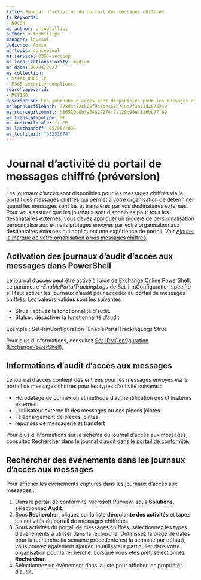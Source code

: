 ```yaml
---
title: Journal d’activités du portail des messages chiffrés
f1.keywords:
- NOCSH
ms.author: v-tophillips
author: v-tophillips
manager: laurawi
audience: Admin
ms.topic: conceptual
ms.service: O365-seccomp
ms.localizationpriority: medium
ms.date: 05/04/2022
ms.collection:
- Strat_O365_IP
- M365-security-compliance
search.appverid:
- MET150
description: Les journaux d’accès sont disponibles pour les messages chiffrés récupérés via le portail des messages chiffrés.
ms.openlocfilehash: 778d4a72c505f9a5be453b740a2fab13d2674249
ms.sourcegitcommit: b16520d8bfe04b29274f7a129d90ef116bb77f69
ms.translationtype: MT
ms.contentlocale: fr-FR
ms.lasthandoff: 05/05/2022
ms.locfileid: "65231674"
---
```

# <a name="encrypted-message-portal-activity-log-preview"></a>Journal d’activité du portail de messages chiffré (préversion)

Les journaux d’accès sont disponibles pour les messages chiffrés via le portail des messages chiffrés qui permet à votre organisation de déterminer quand les messages sont lus et transférés par vos destinataires externes. Pour vous assurer que les journaux sont disponibles pour tous les destinataires externes, vous devez appliquer un modèle de personnalisation personnalisé aux e-mails protégés envoyés par votre organisation aux destinataires externes qui appliquent une expérience de portail. Voir [Ajouter la marque de votre organisation à vos messages chiffrés](add-your-organization-brand-to-encrypted-messages.md).

## <a name="enabling-message-access-audit-logs-in-powershell"></a>Activation des journaux d’audit d’accès aux messages dans PowerShell

Le journal d’accès peut être activé à l’aide de Exchange Online PowerShell. Le paramètre *-EnablePortalTrackingLogs* de Set-IrmConfiguration spécifie s’il faut activer les journaux d’audit pour accéder au portail de messages chiffrés. Les valeurs valides sont les suivantes :

- $true : activez la fonctionnalité d’audit.
- $false : désactiver la fonctionnalité d’audit

Exemple : Set-IrmConfiguration -EnablePortalTrackingLogs $true

Pour plus d’informations, consultez [Set-IRMConfiguration (ExchangePowerShell).](/powershell/module/exchange/set-irmconfiguration)

## <a name="message-access-audit-information"></a>Informations d’audit d’accès aux messages

Le journal d’accès contient des entrées pour les messages envoyés via le portail de messages chiffrés pour les types d’activité suivants :

- Horodatage de connexion et méthode d’authentification des utilisateurs externes
- L’utilisateur externe lit des messages ou des pièces jointes
- Téléchargement de pièces jointes
- réponses de messagerie et transfert

Pour plus d’informations sur le schéma du journal d’accès aux messages, consultez [Rechercher dans le journal d’audit dans le portail de conformité](search-the-audit-log-in-security-and-compliance.md#encrypted-message-portal-activities).

## <a name="search-for-events-in-the-message-access-logs"></a>Rechercher des événements dans les journaux d’accès aux messages

Pour afficher les événements capturés dans les journaux d’accès aux messages :

1. Dans le portail de conformité Microsoft Purview, sous **Solutions**, sélectionnez **Audit**.
1. Sous **Rechercher**, cliquez sur la liste **déroulante des activités** et tapez les activités du portail de messages chiffrées.
1. Sous activités du portail de messages chiffrés, sélectionnez les types d’événements à utiliser dans la recherche. Définissez la plage de dates pour la recherche (la semaine précédente est la semaine par défaut), vous pouvez également ajouter un utilisateur particulier dans votre organisation pour la recherche. Lorsque vous êtes prêt, sélectionnez **Rechercher**.
1. Sélectionnez un événement dans la liste pour afficher les propriétés d’audit.
